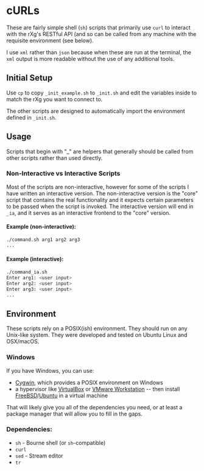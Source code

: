 # cURLs

These are fairly simple shell (`sh`) scripts that primarily use `curl` to interact with the rXg's RESTful API (and so can be called from any machine with the requisite environment (see below).

I use `xml` rather than `json` because when these are run at the terminal, the `xml` output is more readable without the use of any additional tools.

## Initial Setup

Use `cp` to copy `_init_example.sh` to `_init.sh` and edit the variables inside to match the rXg you want to connect to.

The other scripts are designed to automatically import the environment defined in `_init.sh`.

## Usage

Scripts that begin with "\_" are helpers that generally should be called from other scripts rather than used directly.

### Non-Interactive vs Interactive Scripts

Most of the scripts are non-interactive, however for some of the scripts I have written an interactive version. The non-interactive version is the "core" script that contains the real functionality and it expects certain parameters to be passed when the script is invoked. The interactive version will end in `_ia`, and it serves as an interactive frontend to the "core" version.

#### Example (non-interactive):

```sh
./command.sh arg1 arg2 arg3
...
```

#### Example (interactive):

```sh
./command_ia.sh
Enter arg1: <user input>
Enter arg2: <user input>
Enter arg3: <user input>
...
```

## Environment

These scripts rely on a POSIX(ish) environment. They should run on any Unix-like system. They were developed and tested on Ubuntu Linux and OSX/macOS.

### Windows

If you have Windows, you can use:

- [Cygwin](https://cygwin.com), which provides a POSIX environment on Windows
- a hypervisor like [VirtualBox](https://www.virtualbox.org) or [VMware Workstation](https://www.vmware.com/products/workstation-pro.html) -- then install [FreeBSD](https://www.freebsd.org)/[Ubuntu](https://www.ubuntu.com) in a virtual machine

That will likely give you all of the dependencies you need, or at least a package manager that will allow you to fill in the gaps.

### Dependencies:

- `sh` - Bourne shell (or `sh`-compatible)
- `curl`
- `sed` - Stream editor
- `tr`
